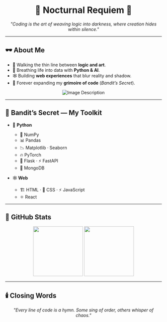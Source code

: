 <h1 align="center">🌙 Nocturnal Requiem 🌙</h1>

<p align="center">
  <em>"Coding is the art of weaving logic into darkness, where creation hides within silence."</em>
</p>

---

## 🕶️ About Me
- 🔮 Walking the thin line between **logic and art**.  
- 🐍 Breathing life into data with **Python & AI**.  
- 🕸️ Building **web experiences** that blur reality and shadow.  
- 📖 Forever expanding my **grimoire of code** (*Bandit’s Secret*).  

<p align="center">
  <img src="https://github.com/not-ares00/not-ares00/blob/main/test.jpg?raw=true" alt="Image Description" />
</p>

---

## 📜 Bandit’s Secret — My Toolkit

- 🐍 **Python**  
  - 🧮 NumPy  
  - 📊 Pandas  
  - 📉 Matplotlib · Seaborn  
  - 🔥 PyTorch  
  - 🧩 Flask · ⚡ FastAPI  
  - 🍃 MongoDB  

- 🕸️ **Web**  
  - 🏗️ HTML · 🎨 CSS · ⚡ JavaScript  
  - ⚛️ React  

---

## 🖤 GitHub Stats

<p align="center">
  <img src="https://github-readme-stats.vercel.app/api?username=AzureNightlock&show_icons=true&theme=dark&hide_border=true&bg_color=000000&title_color=9b59b6&icon_color=9b59b6" height="160"/>
  <img src="https://github-readme-stats.vercel.app/api/top-langs/?username=AzureNightlock&layout=compact&theme=dark&hide_border=true&bg_color=000000&title_color=9b59b6" height="160"/>
</p>

---

## 🕯️ Closing Words
<p align="center">
  <em>"Every line of code is a hymn. Some sing of order, others whisper of chaos."</em>
</p>

